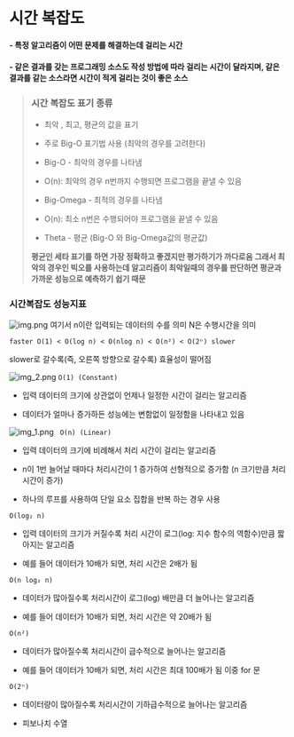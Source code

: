 #  시간 복잡도
#### - 특정 알고리즘이 어떤 문제를 해결하는데 걸리는 시간
#### - 같은 결과를 갖는 프로그래밍 소스도 작성 방법에 따라 걸리는 시간이 달라지며, 같은 결과를 같는 소스라면 시간이 적게 걸리는 것이 좋은 소스

> ### 시간 복잡도 표기 종류
>   - 최악 , 최고, 평균의 값을 표기 
>   - 주로  Big-O 표기법 사용 (최악의 경우를 고려한다)
>
>- Big-O - 최악의 경우를 나타냄 
>  - O(n): 최악의 경우 n번까지 수행되면 프로그램을 끝낼 수 있음
> - Big-Omega - 최적의 경우를 나타냄 
>  - O(n): 최소 n번은 수행되어야 프로그램을 끝낼 수 있음
>- Theta  - 평균 (Big-O 와 Big-Omega값의 평균값)
>
> **평균인 세타 표기를 하면 가장 정확하고 좋겠지만 평가하기가 까다로움
그래서 최악의 경우인 빅오를 사용하는데 알고리즘이 최악일때의 경우를 판단하면
> 평균과 가까운 성능으로 예측하기 쉽기 때문**

### 시간복잡도 성능지표
![img.png](img.png)
여기서 n이란 입력되는 데이터의 수를 의미
N은 수행시간을 의미

```faster O(1) < O(log n) < O(nlog n) < O(n²) < O(2ⁿ) slower```

slower로 갈수록(즉, 오른쪽 방향으로 갈수록) 효율성이 떨어짐

![img_2.png](img_2.png)
```O(1) (Constant)```

- 입력 데이터의 크기에 상관없이 언제나 일정한 시간이 걸리는 알고리즘


- 데이터가 얼마나 증가하든 성능에는 변함없이 일정함을 나타내고 있음


![img_1.png](img_1.png)
``` O(n) (Linear)```

- 입력 데이터의 크기에 비례해서 처리 시간이 걸리는 알고리즘

- n이 1번 늘어날 때마다 처리시간이 1 증가하여 선형적으로 증가함 (n 크기만큼 처리시간이 증가)

- 하나의 루프를 사용하여 단일 요소 집합을 반복 하는 경우 사용


```O(log₂ n) ```
- 입력 데이터의 크기가 커질수록 처리 시간이 로그(log: 지수 함수의 역함수)만큼 짧아지는 알고리즘

- 예를 들어 데이터가 10배가 되면, 처리 시간은 2배가 됨


``` O(n log₂ n) ```

- 데이터가 많아질수록 처리시간이 로그(log) 배만큼 더 늘어나는 알고리즘

- 예를 들어 데이터가 10배가 되면, 처리 시간은 약 20배가 됨


```O(n²)```

- 데이터가 많아질수록 처리시간이 급수적으로 늘어나는 알고리즘 

- 예를 들어 데이터가 10배가 되면, 처리 시간은 최대 100배가 됨
이중 for 문

```O(2ⁿ) ```

- 데이터량이 많아질수록 처리시간이 기하급수적으로 늘어나는 알고리즘

- 피보나치 수열